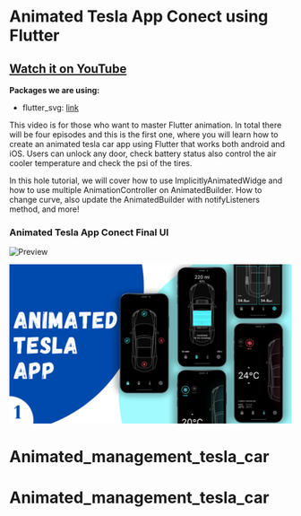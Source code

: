 # Animated Tesla App Conect using Flutter

## [Watch it on YouTube](https://youtu.be/P629-Z3py1Y)

**Packages we are using:**

- flutter_svg: [link](https://pub.dev/packages/flutter_svg)

This video is for those who want to master Flutter animation. In total there will be four episodes and this is the first one, where you will learn how to create an animated tesla car app using Flutter that works both android and iOS. Users can unlock any door, check battery status also control the air cooler temperature and check the psi of the tires.

In this hole tutorial, we will cover how to use ImplicitlyAnimatedWidge and how to use multiple AnimationController on AnimatedBuilder. How to change curve, also update the AnimatedBuilder with notifyListeners method, and more!

### Animated Tesla App Conect Final UI

![Preview](/gif.gif)

![App UI](/ui.png)
# Animated_management_tesla_car
# Animated_management_tesla_car
